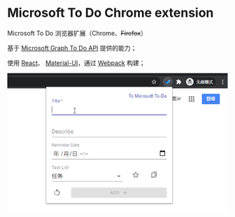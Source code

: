 # Microsoft To Do Chrome extension


Microsoft To Do 浏览器扩展（Chrome、~~Firefox~~）

基于 [Microsoft Graph To Do API](https://docs.microsoft.com/en-us/graph/todo-concept-overview) 提供的能力；

使用 [React](https://reactjs.org/)、
[Material-UI](https://material-ui.com/)，通过 [Webpack](https://webpack.js.org/) 构建；



![img](./docs/images/640.png)
